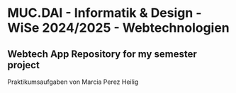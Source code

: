 # MUC.DAI - Informatik & Design - WiSe 2024/2025 - Webtechnologien
## Webtech App Repository for my semester project
Praktikumsaufgaben von Marcia Perez Heilig